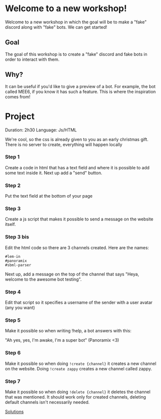 # Welcome to a new workshop!

Welcome to a new workshop in which the goal will be to make a "fake" discord along with "fake" bots. We can get started!

## Goal

The goal of this workshop is to create a "fake" discord and fake bots in order to interact with them.


## Why?

It can be useful if you'd like to give a preview of a bot. For example, the bot called MEE6, if you know it has such a feature. This is where the inspiration comes from!

# Project

Duration: 2h30
Language: Js/HTML

We're cool, so the css is already given to you as an early christmas gift. There is no server to create, everything will happen locally


### Step 1

Create a code in html that has a text field and where it is possible to add some text inside it. Next up add a "send" button.

### Step 2

Put the text field at the bottom of your page

### Step 3

Create a js script that makes it possible to send a message on the website itself.

### Step 3 bis

Edit the html code so there are 3 channels created. Here are the names:

```
#lem-in
#panoramix
#sbml-parser
```

Next up, add a message on the top of the channel that says "Heya, welcome to the awesome bot testing".

### Step 4

Edit that script so it specifies a username of the sender with a user avatar (any you want)

### Step 5

Make it possible so when writing !help, a bot answers with this:

"Ah yes, yes, I'm awake, I'm a super bot" (Panoramix <3)

### Step 6

Make it possible so when doing `!create {channel}` it creates a new channel on the website. Doing `!create zappy` creates a new channel called zappy.

### Step 7

Make it possible so when doing `!delete {channel}` it deletes the channel that was mentioned. It should work only for created channels, deleting default channels isn't necessarily needed.


[Solutions](https://youtu.be/f-tLr7vONmc)
